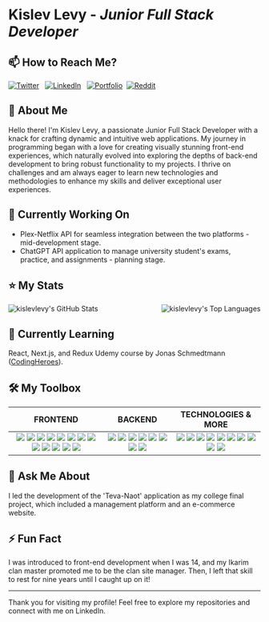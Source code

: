 # Kislev Levy - _Junior Full Stack Developer_
## 📫 How to Reach Me?
[![Twitter](https://img.shields.io/badge/Twitter-_?logo=x&style=for-the-badge&labelColor=black&logoColor=white&color=71797E)](https://x.com/KislevLevy) &nbsp;
[![LinkedIn](https://img.shields.io/badge/LinkedIn-_?logo=linkedin&style=for-the-badge&labelColor=1973e8&logoColor=white&color=71797E)](https://www.linkedin.com/in/kislevlevy/) &nbsp;
[![Portfolio](https://img.shields.io/badge/Portfolio-_?logo=google-chrome&style=for-the-badge&labelColor=3880f0&logoColor=white&color=71797E)](https://www.kislev.me/)&nbsp;
[![Reddit](https://img.shields.io/badge/Reddit-_?logo=reddit&style=for-the-badge&labelColor=ff4501&logoColor=white&color=71797E)](https://www.reddit.com/user/kislev-levy/)

## 🚀 About Me
Hello there! I'm Kislev Levy, a passionate Junior Full Stack Developer with a knack for crafting dynamic and intuitive web applications. My journey in programming began with a love for creating visually stunning front-end experiences, which naturally evolved into exploring the depths of back-end development to bring robust functionality to my projects. I thrive on challenges and am always eager to learn new technologies and methodologies to enhance my skills and deliver exceptional user experiences.

## 🔭 Currently Working On
- Plex-Netflix API for seamless integration between the two platforms - mid-development stage.
- ChatGPT API application to manage university student's exams, practice, and assignments - planning stage.

## ⭐ My Stats
<div style="display: flex; justify-content: space-between;">
    <img src="https://github-readme-stats.vercel.app/api?username=kislevlevy&theme=dark&show_icons=true&hide_border=true&count_private=true" alt="kislevlevy's GitHub Stats" />
    <img src="https://github-readme-stats.vercel.app/api/top-langs/?username=kislevlevy&theme=dark&show_icons=true&hide_border=true&layout=compact" alt="kislevlevy's Top Languages" />
</div>


## 🌱 Currently Learning
React, Next.js, and Redux Udemy course by Jonas Schmedtmann ([CodingHeroes](https://codingheroes.io/)).

## 🛠️ My Toolbox

|                                                                                                                                                                                                                                                                                                                                                                                                                                                                                                                                                                        **FRONTEND**                                                                                                                                                                                                                                                                                                                                                                                                                                                                                                                                                                         |                                                                                                                                                                                                                                                                                                                                                **BACKEND**                                                                                                                                                                                                                                                                                                                                                |                                                                                                                                                                                                                                                                                                                                                                                                                                    **TECHNOLOGIES & MORE**                                                                                                                                                                                                                                                                                                                                                                                                                                    |
|:-----------------------------------------------------------------------------------------------------------------------------------------------------------------------------------------------------------------------------------------------------------------------------------------------------------------------------------------------------------------------------------------------------------------------------------------------------------------------------------------------------------------------------------------------------------------------------------------------------------------------------------------------------------------------------------------------------------------------------------------------------------------------------------------------------------------------------------------------------------------------------------------------------------------------------------------------------------------------------------------------------------------------------------------------------------------------------------------------------------------------------------------------------------:|:---------------------------------------------------------------------------------------------------------------------------------------------------------------------------------------------------------------------------------------------------------------------------------------------------------------------------------------------------------------------------------------------------------------------------------------------------------------------------------------------------------------------------------------------------------------------------------------------------------------------------------------------------------------------------------------------------------:|:---------------------------------------------------------------------------------------------------------------------------------------------------------------------------------------------------------------------------------------------------------------------------------------------------------------------------------------------------------------------------------------------------------------------------------------------------------------------------------------------------------------------------------------------------------------------------------------------------------------------------------------------------------------------------------------------------------------------------------------------------------------------------------------------------------------------------------------------------------------------------------------------:|
| ![](https://img.shields.io/badge/JavaScript-0?logo=javascript&logoColor=F7DF1E&color=white) ![](https://img.shields.io/badge/TypeScript-0?logo=typescript&logoColor=3178C6&color=white) ![](https://img.shields.io/badge/React-0?logo=react&logoColor=61DAFB&color=white) ![](https://img.shields.io/badge/HTML5-0?logo=html5&logoColor=E34F26&color=white) ![](https://img.shields.io/badge/CSS3-0?logo=css3&logoColor=1572B6&color=white) ![](https://img.shields.io/badge/Next.js-0?logo=next.js&logoColor=000000&color=white) ![](https://img.shields.io/badge/Tailwind_CSS-0?logo=tailwindCSS&logoColor=06B6D4&color=white) ![](https://img.shields.io/badge/Bootstrap-0?logo=bootstrap&logoColor=7952B3&color=white) ![](https://img.shields.io/badge/Axios-0?logo=axios&logoColor=5A29E4&color=white) ![](https://img.shields.io/badge/jQuery-0?logo=jquery&logoColor=0769AD&color=white) ![](https://img.shields.io/badge/Redux-0?logo=redux&logoColor=764ABC&color=white) ![](https://img.shields.io/badge/MUI-0?logo=mui&logoColor=007FFF&color=white) ![](https://img.shields.io/badge/shadcn%2Fui-0?logo=shadcnui&logoColor=000000&color=white) | ![](https://img.shields.io/badge/Node.js-0?logo=node.js&logoColor=5FA04E&color=white) ![](https://img.shields.io/badge/JWT-0?logo=jsonwebtokens&logoColor=000000&color=white) ![](https://img.shields.io/badge/Express-0?logo=express&logoColor=000000&color=white) ![](https://img.shields.io/badge/Pug-0?logo=pug&logoColor=A86454&color=white) ![](https://img.shields.io/badge/MongoDB-0?logo=mongodb&logoColor=47A248&color=white) ![](https://img.shields.io/badge/Mongoose-0?logo=mongoose&logoColor=880000&color=white) ![](https://img.shields.io/badge/Firebase-0?logo=firebase&logoColor=DD2C00&color=white) ![](https://img.shields.io/badge/.ENV-0?logo=dotenv&logoColor=ECD53F&color=white) | ![](https://img.shields.io/badge/PayPal-0?logo=paypal&logoColor=003087&color=white) ![](https://img.shields.io/badge/Stripe-0?logo=stripe&logoColor=008CDD&color=white) ![](https://img.shields.io/badge/Cloudinary-0?logo=Cloudinary&logoColor=3448C5&color=white) ![](https://img.shields.io/badge/Git-0?logo=git&logoColor=F05032&color=white) ![](https://img.shields.io/badge/Hostinger-0?logo=hostinger&logoColor=673DE6&color=white) ![](https://img.shields.io/badge/Vite-0?logo=vite&logoColor=646CFF&color=white) ![](https://img.shields.io/badge/npm-0?logo=npm&logoColor=CB3837&color=white) ![](https://img.shields.io/badge/TensorFlow-0?logo=tensorflow&logoColor=FF6F00&color=white) ![](https://img.shields.io/badge/Adobe_CC-0?logo=adobecreativecloud&logoColor=DA1F26&color=white) ![](https://img.shields.io/badge/Postman-0?logo=postman&logoColor=FF6C37&color=white) |

## 💬 Ask Me About
I led the development of the 'Teva-Naot' application as my college final project, which included a management platform and an e-commerce website. 

## ⚡ Fun Fact
I was introduced to front-end development when I was 14, and my Ikarim clan master promoted me to be the clan site manager.
Then, I left that skill to rest for nine years until I caught up on it!

---
Thank you for visiting my profile! Feel free to explore my repositories and connect with me on LinkedIn.
